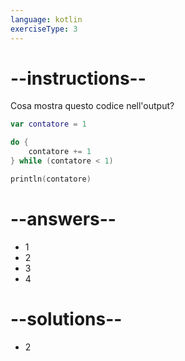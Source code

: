```yaml
---
language: kotlin
exerciseType: 3
---
```


# --instructions--

Cosa mostra questo codice nell'output?
```kotlin
var contatore = 1

do {
	contatore += 1
} while (contatore < 1)

println(contatore)
```

# --answers--

- 1
- 2
- 3
- 4

# --solutions--

- 2
